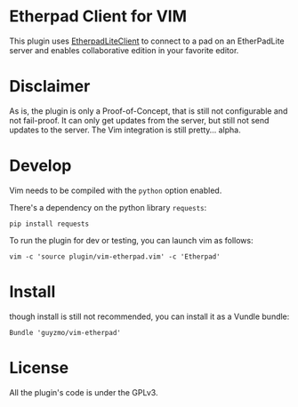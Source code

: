 # Etherpad Client for VIM

This plugin uses [EtherpadLiteClient](https://github.com/guyzmo/EtherpadLiteClient) to connect
to a pad on an EtherPadLite server and enables collaborative edition in your favorite editor.

# Disclaimer

As is, the plugin is only a Proof-of-Concept, that is still not configurable and not fail-proof.
It can only get updates from the server, but still not send updates to the server.
The Vim integration is still pretty… alpha.

# Develop

Vim needs to be compiled with the `python` option enabled.

There's a dependency on the python library `requests`:

    pip install requests

To run the plugin for dev or testing, you can launch vim as follows:

    vim -c 'source plugin/vim-etherpad.vim' -c 'Etherpad'

# Install

though install is still not recommended, you can install it as a Vundle bundle:

    Bundle 'guyzmo/vim-etherpad'

# License

All the plugin's code is under the GPLv3.

